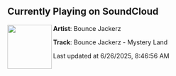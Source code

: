 ## Currently Playing on SoundCloud

[<img align="left" width="100" src="https://i1.sndcdn.com/artworks-oHmcYJSm5yU1EY46-J2yTdA-t500x500.jpg">](https://soundcloud.com/bouncejackerz2/bounce-jackerz-mystery-land?in=saxurn/sets/very-obvi/)

**Artist**: Bounce Jackerz 

**Track**: Bounce Jackerz - Mystery Land

Last updated at 6/26/2025, 8:46:56 AM
